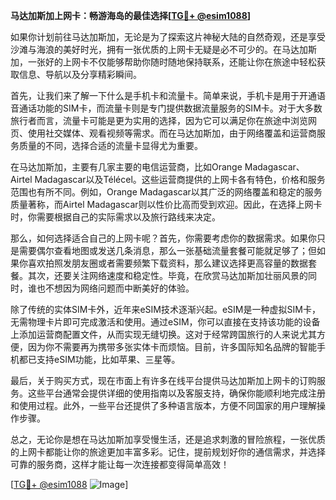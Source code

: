 **马达加斯加上网卡：畅游海岛的最佳选择[[TG💪+ @esim1088](https://t.me/s/esim1088)]**

如果你计划前往马达加斯加，无论是为了探索这片神秘大陆的自然奇观，还是享受沙滩与海浪的美好时光，拥有一张优质的上网卡无疑是必不可少的。在马达加斯加，一张好的上网卡不仅能够帮助你随时随地保持联系，还能让你在旅途中轻松获取信息、导航以及分享精彩瞬间。

首先，让我们来了解一下什么是手机卡和流量卡。简单来说，手机卡是用于开通语音通话功能的SIM卡，而流量卡则是专门提供数据流量服务的SIM卡。对于大多数旅行者而言，流量卡可能是更为实用的选择，因为它可以满足你在旅途中浏览网页、使用社交媒体、观看视频等需求。而在马达加斯加，由于网络覆盖和运营商服务质量的不同，选择合适的流量卡显得尤为重要。

在马达加斯加，主要有几家主要的电信运营商，比如Orange Madagascar、Airtel Madagascar以及Télécel。这些运营商提供的上网卡各有特色，价格和服务范围也有所不同。例如，Orange Madagascar以其广泛的网络覆盖和稳定的服务质量著称，而Airtel Madagascar则以性价比高而受到欢迎。因此，在选择上网卡时，你需要根据自己的实际需求以及旅行路线来决定。

那么，如何选择适合自己的上网卡呢？首先，你需要考虑你的数据需求。如果你只是需要偶尔查看地图或发送几条消息，那么一张基础流量套餐可能就足够了；但如果你喜欢拍照发朋友圈或者需要频繁下载资料，那么建议选择更高容量的数据套餐。其次，还要关注网络速度和稳定性。毕竟，在欣赏马达加斯加壮丽风景的同时，谁也不想因为网络问题而中断美好的体验。

除了传统的实体SIM卡外，近年来eSIM技术逐渐兴起。eSIM是一种虚拟SIM卡，无需物理卡片即可完成激活和使用。通过eSIM，你可以直接在支持该功能的设备上添加运营商配置文件，从而实现无缝切换。这对于经常跨国旅行的人来说尤其方便，因为你不需要再为携带多张实体卡而烦恼。目前，许多国际知名品牌的智能手机都已支持eSIM功能，比如苹果、三星等。

最后，关于购买方式，现在市面上有许多在线平台提供马达加斯加上网卡的订购服务。这些平台通常会提供详细的使用指南以及客服支持，确保你能顺利地完成注册和使用过程。此外，一些平台还提供了多种语言版本，方便不同国家的用户理解操作步骤。

总之，无论你是想在马达加斯加享受慢生活，还是追求刺激的冒险旅程，一张优质的上网卡都能让你的旅途更加丰富多彩。记住，提前规划好你的通信需求，并选择可靠的服务商，这样才能让每一次连接都变得简单高效！

[[TG💪+ @esim1088](https://t.me/s/esim1088) ![Image](https://i.postimg.cc/4NQfJmqS/Snipaste-2025-05-13-00-14-12.png)]